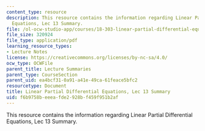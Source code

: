 ```yaml
---
content_type: resource
description: This resource contains the information regarding Linear Partial Differential
  Equations, Lec 13 Summary.
file: /ol-ocw-studio-app/courses/18-303-linear-partial-differential-equations-analysis-and-numerics-fall-2014/f6b9758beeeafde2928bf459f951b2af_MIT18_303F14_Lecture13.pdf
file_size: 320924
file_type: application/pdf
learning_resource_types:
- Lecture Notes
license: https://creativecommons.org/licenses/by-nc-sa/4.0/
ocw_type: OCWFile
parent_title: Lecture Summaries
parent_type: CourseSection
parent_uid: ea4bcf31-0a91-a41e-49ca-61feace5bfc2
resourcetype: Document
title: Linear Partial Differential Equations, Lec 13 Summary
uid: f6b9758b-eeea-fde2-928b-f459f951b2af
---
```

This resource contains the information regarding Linear Partial Differential Equations, Lec 13 Summary.